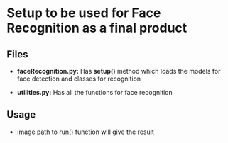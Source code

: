 # Setup to be used for Face Recognition as a final product

## Files

* **faceRecognition.py:** Has **setup()** method which loads the models for face detection and classes for recognition 

* **utilities.py:** Has all the functions for face recognition

## Usage

* image path to run() function will give the result